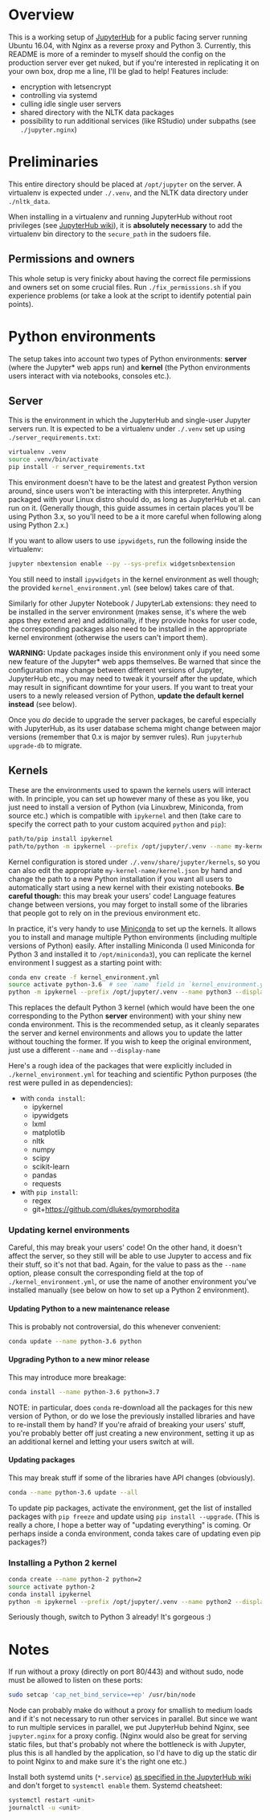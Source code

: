 # Overview

This is a working setup of
[JupyterHub](https://github.com/jupyterhub/jupyterhub) for a public facing
server running Ubuntu 16.04, with Nginx as a reverse proxy and Python 3.
Currently, this README is more of a reminder to myself should the config on the
production server ever get nuked, but if you're interested in replicating it on
your own box, drop me a line, I'll be glad to help! Features include:

- encryption with letsencrypt
- controlling via systemd
- culling idle single user servers
- shared directory with the NLTK data packages
- possibility to run additional services (like RStudio) under subpaths (see
  `./jupyter.nginx`)

# Preliminaries

This entire directory should be placed at `/opt/jupyter` on the server. A
virtualenv is expected under `./.venv`, and the NLTK data directory under
`./nltk_data`.

When installing in a virtualenv and running JupyterHub without root privileges
(see [JupyterHub wiki](https://github.com/jupyterhub/jupyterhub/wiki/Using-sudo-to-run-JupyterHub-without-root-privileges)),
it is **absolutely necessary** to add the virtualenv bin directory to the
`secure_path` in the sudoers file.

## Permissions and owners

This whole setup is very finicky about having the correct file permissions and
owners set on some crucial files. Run `./fix_permissions.sh` if you experience
problems (or take a look at the script to identify potential pain points).

# Python environments

The setup takes into account two types of Python environments: **server**
(where the Jupyter\* web apps run) and **kernel** (the Python environments
users interact with via notebooks, consoles etc.).

## Server

This is the environment in which the JupyterHub and single-user Jupyter servers
run. It is expected to be a virtualenv under `./.venv` set up using
`./server_requirements.txt`:

```sh
virtualenv .venv 
source .venv/bin/activate
pip install -r server_requirements.txt
```

This environment doesn't have to be the latest and greatest Python version
around, since users won't be interacting with this interpreter. Anything
packaged with your Linux distro should do, as long as JupyterHub et al. can run
on it. (Generally though, this guide assumes in certain places you'll be using
Python 3.x, so you'll need to be a it more careful when following along using
Python 2.x.)

If you want to allow users to use `ipywidgets`, run the following inside the
virtualenv:

```sh
jupyter nbextension enable --py --sys-prefix widgetsnbextension
```

You still need to install `ipywidgets` in the kernel environment as well
though; the provided `kernel_environment.yml` (see below) takes care of that.

Similarly for other Jupyter Notebook / JupyterLab extensions: they need to be
installed in the server environment (makes sense, it's where the web apps they
extend are) and additionally, if they provide hooks for user code, the
corresponding packages also need to be installed in the appropriate kernel
environment (otherwise the users can't import them).

**WARNING:** Update packages inside this environment only if you need some new
feature of the Jupyter\* web apps themselves. Be warned that since the
configuration may change between different versions of Jupyter, JupyterHub
etc., you may need to tweak it yourself after the update, which may result in
significant downtime for your users. If you want to treat your users to a newly
released version of Python, **update the default kernel instead** (see below).

Once you *do* decide to upgrade the server packages, be careful especially with
JupyterHub, as its user database schema might change between major versions
(remember that 0.x is major by semver rules). Run `jupyterhub upgrade-db` to
migrate.

## Kernels

These are the environments used to spawn the kernels users will interact with.
In principle, you can set up however many of these as you like, you just need
to install a version of Python (via Linuxbrew, Miniconda, from source etc.)
which is compatible with `ipykernel` and then (take care to specify the correct
path to your custom acquired `python` and `pip`):

```sh
path/to/pip install ipykernel
path/to/python -m ipykernel --prefix /opt/jupyter/.venv --name my-kernel-name --display-name 'My human-readable kernel name'
```

Kernel configuration is stored under `./.venv/share/jupyter/kernels`, so you
can also edit the appropriate `my-kernel-name/kernel.json` by hand and change
the path to a new Python installation if you want all users to automatically
start using a new kernel with their existing notebooks. **Be careful though:**
this may break your users' code! Language features change between versions, you
may forget to install some of the libraries that people got to rely on in the
previous environment etc.

In practice, it's very handy to use
[Miniconda](http://conda.pydata.org/miniconda.html) to set up the kernels.  It
allows you to install and manage multiple Python environments (including
multiple versions of Python) easily.  After installing Miniconda (I used
Miniconda for Python 3 and installed it to `/opt/miniconda3`), you can
replicate the kernel environment I suggest as a starting point with:

```sh
conda env create -f kernel_environment.yml
source activate python-3.6  # see `name` field in `kernel_environment.yml`
python -m ipykernel --prefix /opt/jupyter/.venv --name python3 --display-name 'Python 3'
```

This replaces the default Python 3 kernel (which would have been the one
corresponding to the Python **server** environment) with your shiny new conda
environment. This is the recommended setup, as it cleanly separates the server
and kernel environments and allows you to update the latter without touching
the former. If you wish to keep the original environment, just use a different
`--name` and `--display-name`

Here's a rough idea of the packages that were explicitly included in
`./kernel_environment.yml` for teaching and scientific Python purposes (the
rest were pulled in as dependencies):

- with `conda install`:
  - ipykernel
  - ipywidgets
  - lxml
  - matplotlib
  - nltk
  - numpy
  - scipy
  - scikit-learn
  - pandas
  - requests
- with `pip install`:
  - regex
  - git+https://github.com/dlukes/pymorphodita

### Updating kernel environments

Careful, this may break your users' code! On the other hand, it doesn't affect
the server, so they still will be able to use Jupyter to access and fix their
stuff, so it's not that bad. Again, for the value to pass as the `--name`
option, please consult the corresponding field at the top of
`./kernel_environment.yml`, or use the name of another environment you've
installed manually (see below on how to set up a Python 2 environment).

#### Updating Python to a new maintenance release

This is probably not controversial, do this whenever convenient:

```sh
conda update --name python-3.6 python
```

#### Upgrading Python to a new minor release

This may introduce more breakage:

```sh
conda install --name python-3.6 python=3.7
```

NOTE: in particular, does `conda` re-download all the packages for this new
version of Python, or do we lose the previously installed libraries and have to
re-install them by hand? If you're afraid of breaking your users' stuff, you're
probably better off just creating a new environment, setting it up as an
additional kernel and letting your users switch at will.

#### Updating packages

This may break stuff if some of the libraries have API changes (obviously).

```sh
conda --name python-3.6 update --all
```

To update pip packages, activate the environment, get the list of installed
packages with `pip freeze` and update using `pip install --upgrade`. (This is
really a chore, I hope a better way of "updating everything" is coming. Or
perhaps inside a conda environment, conda takes care of updating even pip
packages?)

### Installing a Python 2 kernel

```sh
conda create --name python-2 python=2
source activate python-2
conda install ipykernel
python -m ipykernel --prefix /opt/jupyter/.venv --name python2 --display-name 'Python 2'
```

Seriously though, switch to Python 3 already! It's gorgeous :)

# Notes

If run without a proxy (directly on port 80/443) and without sudo, node must be
allowed to listen on these ports:

```sh
sudo setcap 'cap_net_bind_service=+ep' /usr/bin/node
```

Node can probably make do without a proxy for smallish to medium loads and if
it's not necessary to run other services in parallel. But since we want to run
multiple services in parallel, we put JupyterHub behind Nginx, see
`jupyter.nginx` for a proxy config. (Nginx would also be great for serving
static files, but that's probably not where the bottleneck is with Jupyter,
plus this is all handled by the application, so I'd have to dig up the static
dir to point Nginx to and make sure it's the right one etc.)

Install both systemd units (`*.service`) [as specified in the JupyterHub
wiki](https://github.com/jupyterhub/jupyterhub/wiki/Run-jupyterhub-as-a-system-service)
and don't forget to `systemctl enable` them. Systemd cheatsheet:

```sh
systemctl restart <unit>
journalctl -u <unit>
```

